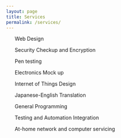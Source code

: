 ```yaml
---
layout: page
title: Services
permalink: /services/
---
```


<ul>Web Design</ul>
<ul>Security Checkup and Encryption</ul>
<ul>Pen testing</ul>
<ul>Electronics Mock up</ul>
<ul>Internet of Things Design</ul>
<ul>Japanese-English Translation</ul>
<ul>General Programming</ul>
<ul>Testing and Automation Integration</ul>
<ul>At-home network and computer servicing</ul>